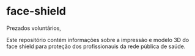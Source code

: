# face-shield
Prezados voluntários,

Este repositório contém informações sobre a impressão e modelo 3D do face shield para proteção dos profissionauis da rede pública de saúde.
